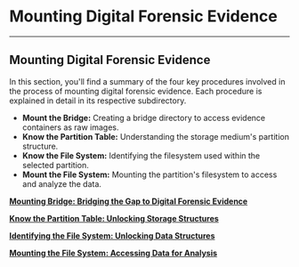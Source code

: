 # Mounting Digital Forensic Evidence

---

## Mounting Digital Forensic Evidence

In this section, you'll find a summary of the four key procedures involved in the process of mounting digital forensic evidence. Each procedure is explained in detail in its respective subdirectory.

- **Mount the Bridge:** Creating a bridge directory to access evidence containers as raw images.
- **Know the Partition Table:** Understanding the storage medium's partition structure.
- **Know the File System:** Identifying the filesystem used within the selected partition.
- **Mount the File System:** Mounting the partition's filesystem to access and analyze the data.

[**Mounting Bridge: Bridging the Gap to Digital Forensic Evidence**](https://www.notion.so/Mounting-Bridge-Bridging-the-Gap-to-Digital-Forensic-Evidence-7053569d8ae54182ac44192546809604?pvs=21)

[**Know the Partition Table: Unlocking Storage Structures**](https://www.notion.so/Know-the-Partition-Table-Unlocking-Storage-Structures-b90424dca9574ac49f15afce747ff829?pvs=21)

[**Identifying the File System: Unlocking Data Structures**](https://www.notion.so/Identifying-the-File-System-Unlocking-Data-Structures-1420f00266cb4dcabdaa0ba29068ab05?pvs=21)

[**Mounting the File System: Accessing Data for Analysis**](https://www.notion.so/Mounting-the-File-System-Accessing-Data-for-Analysis-cd5d92ab5ad64f79a3174ae3f04cd425?pvs=21)
